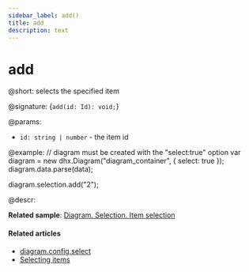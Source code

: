 ```yaml
---
sidebar_label: add()
title: add
description: text
---
```


# add

@short: selects the specified item

@signature: {`add(id: Id): void;`}

@params:
- `id: string | number` - the item id

@example:
// diagram must be created with the "select:true" option
var diagram = new dhx.Diagram("diagram_container", { 
    select: true 
});
diagram.data.parse(data);

diagram.selection.add("2");

@descr:

**Related sample**: [Diagram. Selection. Item selection](https://snippet.dhtmlx.com/jyoxn5h7)

#### Related articles

- [diagram.config.select](../../../api/diagram/select_property/)
- [Selecting items](../../../guides/manipulating_items/#selecting-items)
